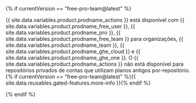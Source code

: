 {% if currentVersion == "free-pro-team@latest" %}

{{ site.data.variables.product.prodname_actions }} está disponível com {{ site.data.variables.product.prodname_free_user }}, {{ site.data.variables.product.prodname_pro }}, {{ site.data.variables.product.prodname_free_team }} para organizações, {{ site.data.variables.product.prodname_team }}, {{ site.data.variables.product.prodname_ghe_cloud }} e {{ site.data.variables.product.prodname_ghe_one }}. O {{ site.data.variables.product.prodname_actions }} não está disponível para repositórios privados de contas que utilizam planos antigos por-repositório. {% if currentVersion == "free-pro-team@latest" %}{{ site.data.reusables.gated-features.more-info }}{% endif %}

{% endif %}
